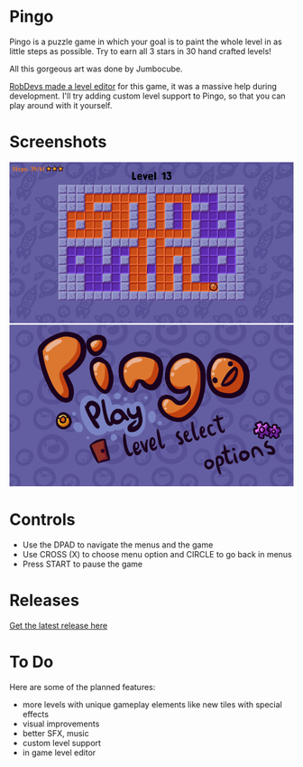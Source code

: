 # Pingo

Pingo is a puzzle game in which your goal is to paint the whole level in as little steps as possible.
Try to earn all 3 stars in 30 hand crafted levels!

All this gorgeous art was done by Jumbocube.

[RobDevs made a level editor](https://github.com/robDevs/pingo-edit) for this game, it was a massive help during development. I'll
try adding custom level support to Pingo, so that you can play around with it yourself.

# Screenshots
![Pingo gameplay screenshot](screenshots/gameplay.png)
![Pingo menu screenshot](screenshots/mainMenu.png)

# Controls
* Use the DPAD to navigate the menus and the game
* Use CROSS (X) to choose menu option and CIRCLE to go back in menus 
* Press START to pause the game

# Releases
[Get the latest release here](https://github.com/Grzybojad/Pingo/releases)

# To Do
Here are some of the planned features:
* more levels with unique gameplay elements like new tiles with special effects
* visual improvements
* better SFX, music
* custom level support
* in game level editor
